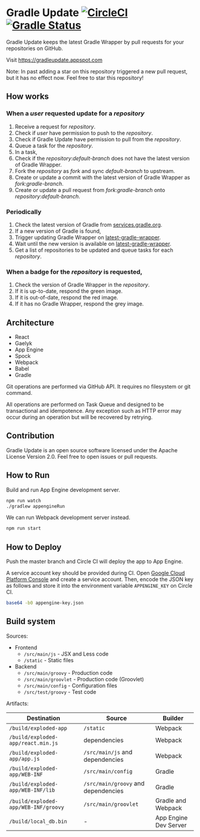 # Gradle Update [![CircleCI](https://circleci.com/gh/int128/gradleupdate.svg?style=svg)](https://circleci.com/gh/int128/gradleupdate) [![Gradle Status](https://gradleupdate.appspot.com/int128/gradleupdate/status.svg?branch=master)](https://gradleupdate.appspot.com/int128/gradleupdate/status)

Gradle Update keeps the latest Gradle Wrapper by pull requests for your repositories on GitHub.

Visit https://gradleupdate.appspot.com

Note:
In past adding a star on this repository triggered a new pull request, but it has no effect now.
Feel free to star this repository!


## How works

### When a _user_ requested update for a _repository_

1. Receive a request for _repository_.
  1. Check if _user_ have permission to push to the _repository_.
  2. Check if Gradle Update have permission to pull from the _repository_.
  3. Queue a task for the _repository_.
2. In a task,
  1. Check if the _repository_:_default-branch_ does not have the latest version of Gradle Wrapper.
  2. Fork the _repository_ as _fork_ and sync _default-branch_ to upstream.
  3. Create or update a commit with the latest version of Gradle Wrapper as _fork_:_gradle-branch_.
  4. Create or update a pull request from _fork_:_gradle-branch_ onto _repository_:_default-branch_.


### Periodically

1. Check the latest version of Gradle from [services.gradle.org](https://services.gradle.org).
2. If a new version of Gradle is found,
  1. Trigger updating Gradle Wrapper on [latest-gradle-wrapper](https://github.com/int128/latest-gradle-wrapper).
  2. Wait until the new version is available on [latest-gradle-wrapper](https://github.com/int128/latest-gradle-wrapper).
  3. Get a list of repositories to be updated and queue tasks for each _repository_.


### When a badge for the _repository_ is requested,

1. Check the version of Gradle Wrapper in the _repository_.
2. If it is up-to-date, respond the green image.
3. If it is out-of-date, respond the red image.
4. If it has no Gradle Wrapper, respond the grey image.


## Architecture

* React
* Gaelyk
* App Engine
* Spock
* Webpack
* Babel
* Gradle

Git operations are performed via GitHub API. It requires no filesystem or git command.

All operations are performed on Task Queue and designed to be transactional and idempotence. Any exception such as HTTP error may occur during an operation but will be recovered by retrying.


## Contribution

Gradle Update is an open source software licensed under the Apache License Version 2.0. Feel free to open issues or pull requests.


How to Run
----------

Build and run App Engine development server.

```bash
npm run watch
./gradlew appengineRun
```

We can run Webpack development server instead.

```bash
npm run start
```

How to Deploy
-------------

Push the master branch and Circle CI will deploy the app to App Engine.

A service account key should be provided during CI.
Open [Google Cloud Platform Console](https://console.cloud.google.com/iam-admin/serviceaccounts) and create a service account.
Then, encode the JSON key as follows and store it into the environment variable `APPENGINE_KEY` on Circle CI.

```bash
base64 -b0 appengine-key.json
```

Build system
------------

Sources:

* Frontend
  * `/src/main/js` - JSX and Less code
  * `/static` - Static files
* Backend
  * `/src/main/groovy` - Production code
  * `/src/main/groovlet` - Production code (Groovlet)
  * `/src/main/config` - Configuration files
  * `/src/test/groovy` - Test code

Artifacts:

Destination                             | Source                                | Builder
----------------------------------------|---------------------------------------|---------
`/build/exploded-app`                   | `/static`                             | Webpack
`/build/exploded-app/react.min.js`      | dependencies                          | Webpack
`/build/exploded-app/app.js`            | `/src/main/js` and dependencies       | Webpack
`/build/exploded-app/WEB-INF`           | `/src/main/config`                    | Gradle
`/build/exploded-app/WEB-INF/lib`       | `/src/main/groovy` and dependencies   | Gradle
`/build/exploded-app/WEB-INF/groovy`    | `/src/main/groovlet`                  | Gradle and Webpack
`/build/local_db.bin`                   | -                                     | App Engine Dev Server
